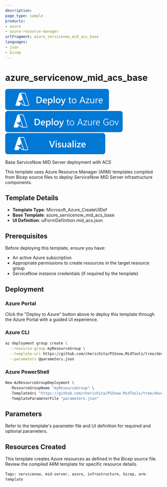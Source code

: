 ```yaml
---
description: 
page_type: sample
products:
- azure
- azure-resource-manager
urlFragment: azure_servicenow_mid_acs_base
languages:
- json
- bicep
---
```

# azure_servicenow_mid_acs_base

[![Deploy To Azure](https://raw.githubusercontent.com/Azure/azure-quickstart-templates/master/1-CONTRIBUTION-GUIDE/images/deploytoazure.svg?sanitize=true)](https://portal.azure.com/#view/Microsoft_Azure_CreateUIDef/CustomDeploymentBlade/uri/https%3a%2f%2fgithub.com%2fcherichita%2fPSSnow.MidTools%2ftree%2fdevelopment%2fsrc%2farm_out%2fazure_servicenow_mid_acs_base%2fmainTemplate.json/uiFormDefinitionUri/https%3a%2f%2fgithub.com%2fcherichita%2fPSSnow.MidTools%2ftree%2fdevelopment%2fsrc%2farm_out%2fazure_servicenow_mid_acs_base%2fcreateUiDefinition.json)
[![Deploy To Azure Gov](https://raw.githubusercontent.com/Azure/azure-quickstart-templates/master/1-CONTRIBUTION-GUIDE/images/deploytoazuregov.svg?sanitize=true)](https://portal.azure.us/#view/Microsoft_Azure_CreateUIDef/CustomDeploymentBlade/uri/https%3a%2f%2fgithub.com%2fcherichita%2fPSSnow.MidTools%2ftree%2fdevelopment%2fsrc%2farm_out%2fazure_servicenow_mid_acs_base%2fmainTemplate.json/uiFormDefinitionUri/https%3a%2f%2fgithub.com%2fcherichita%2fPSSnow.MidTools%2ftree%2fdevelopment%2fsrc%2farm_out%2fazure_servicenow_mid_acs_base%2fcreateUiDefinition.json)
[![Visualize](https://raw.githubusercontent.com/Azure/azure-quickstart-templates/master/1-CONTRIBUTION-GUIDE/images/visualizebutton.svg?sanitize=true)](http://armviz.io/#/?load=https%3a%2f%2fgithub.com%2fcherichita%2fPSSnow.MidTools%2ftree%2fdevelopment%2fsrc%2farm_out%2fazure_servicenow_mid_acs_base%2fmainTemplate.json)

Base ServiceNow MID Server deployment with ACS

This template uses Azure Resource Manager (ARM) templates compiled from Bicep source files to deploy ServiceNow MID Server infrastructure components.

## Template Details

- **Template Type**: Microsoft_Azure_CreateUIDef
- **Base Template**: azure_servicenow_mid_acs_base
- **UI Definition**: uiFormDefinition.mid_acs.json

## Prerequisites

Before deploying this template, ensure you have:

- An active Azure subscription
- Appropriate permissions to create resources in the target resource group
- ServiceNow instance credentials (if required by the template)

## Deployment

### Azure Portal

Click the "Deploy to Azure" button above to deploy this template through the Azure Portal with a guided UI experience.

### Azure CLI

```bash
az deployment group create \
  --resource-group myResourceGroup \
  --template-uri https://github.com/cherichita/PSSnow.MidTools/tree/development/src/arm_out/azure_servicenow_mid_acs_base/mainTemplate.json \
  --parameters @parameters.json
```

### Azure PowerShell

```powershell
New-AzResourceGroupDeployment \
  -ResourceGroupName "myResourceGroup" \
  -TemplateUri "https://github.com/cherichita/PSSnow.MidTools/tree/development/src/arm_out/azure_servicenow_mid_acs_base/mainTemplate.json" \
  -TemplateParameterFile "parameters.json"
```

## Parameters

Refer to the template's parameter file and UI definition for required and optional parameters.

## Resources Created

This template creates Azure resources as defined in the Bicep source file. Review the compiled ARM template for specific resource details.

`Tags: servicenow, mid-server, azure, infrastructure, bicep, arm-template`
